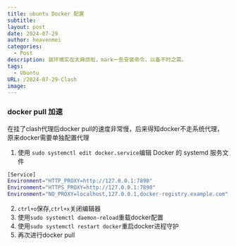 ```yaml
---
title: ubuntu Docker 配置
subtitle: 
layout: post
date: 2024-07-29
author: heavenmei
categories:
  - Post
description: 装环境实在太麻烦啦，mark一些安装命令，以备不时之需。
tags:
  - Ubuntu
URL: /2024-07-29-Clash
image:
---
```




### docker pull 加速
在挂了clash代理后docker pull的速度非常慢，后来得知docker不走系统代理，原来docker需要单独配置代理

1. 使用 `sudo systemctl edit docker.service`编辑 Docker 的 systemd 服务文件
```bash
[Service]
Environment="HTTP_PROXY=http://127.0.0.1:7890"
Environment="HTTPS_PROXY=http://127.0.0.1:7890"
Environment="NO_PROXY=localhost,127.0.0.1,docker-registry.example.com"
```
2. `ctrl+o`保存,`ctrl+x`关闭编辑器
3. 使用`sudo systemctl daemon-reload`重载docker配置
4. 使用`sudo systemctl restart docker`重启docker进程守护
5. 再次进行docker pull